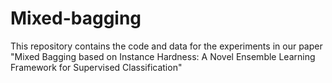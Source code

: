 # Mixed-bagging
This repository contains the code and data for the experiments in our paper "Mixed Bagging based on Instance Hardness: A Novel Ensemble Learning Framework for Supervised Classification"

